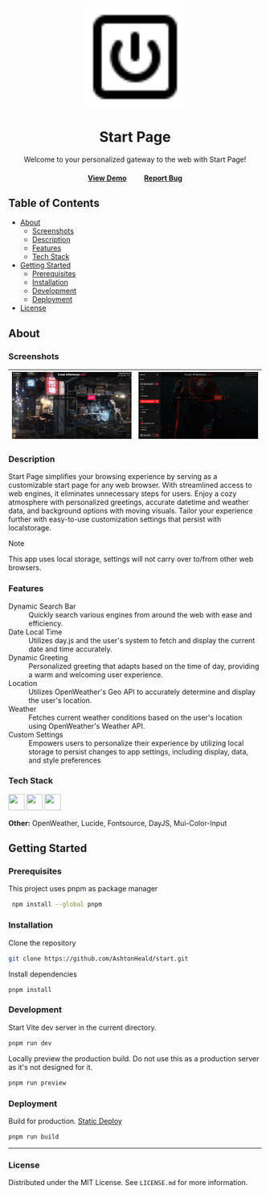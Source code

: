 <div align="center">
  <img src="public/logo.svg" alt="logo" width="200" height="auto" />
  <h1>Start Page</h1>
  <p>
     Welcome to your personalized gateway to the web with Start Page!
  </p>
  <h4>
    <a href="https://github.ashthe.dev/start/">View Demo</a>
    &emsp;&emsp;
    <a href="https://github.com/AshtonHeald/todo/issues/new">Report Bug</a>
  </h4>
</div>

## Table of Contents
- [About](#about)
  - [Screenshots](#screenshots)
  - [Description](#description)
  - [Features](#features)
  - [Tech Stack](#tech-stack)
- [Getting Started](#getting-started)
  - [Prerequisites](#prerequisites)
  - [Installation](#installation)
  - [Development](#development)
  - [Deployment](#deployment)
- [License](#license)

<!-- About -->
##  About
### Screenshots
  
|<img src="public/screenshot1.webp" alt="start" />|<img src="public/screenshot2.webp" alt="start-settings" />|
|:---:|:---:|

### Description
  <p>Start Page simplifies your browsing experience by serving as a customizable start page for any web browser. With streamlined access to web engines, it eliminates unnecessary steps for users. Enjoy a cozy atmosphere with personalized greetings, accurate datetime and weather data, and background options with moving visuals. Tailor your experience further with easy-to-use customization settings that persist with localstorage.</p>

> [!NOTE]
>This app uses local storage, settings will not carry over to/from other web browsers.

### Features

<dl>
  <dt>Dynamic Search Bar</dt>
  <dd>Quickly search various engines from around the web with ease and efficiency.</dd>
  <dt>Date Local Time</dt>
  <dd>Utilizes day.js and the user's system to fetch and display the current date and time accurately.</dd>
  <dt>Dynamic Greeting</dt>
  <dd>Personalized greeting that adapts based on the time of day, providing a warm and welcoming user experience.</dd>
  <dt>Location</dt>
  <dd>Utilizes OpenWeather's Geo API to accurately determine and display the user's location.</dd>
  <dt>Weather</dt>
  <dd>Fetches current weather conditions based on the user's location using OpenWeather's Weather API.</dd>
  <dt>Custom Settings</dt>
  <dd>Empowers users to personalize their experience by utilizing local storage to persist changes to app settings, including display, data, and style preferences</dd>
</dl>

### Tech Stack

<div>
<img height="32" width="32" src="https://cdn.jsdelivr.net/gh/devicons/devicon@latest/icons/vitejs/vitejs-original.svg" />
<img height="32" width="32" src="https://cdn.jsdelivr.net/gh/devicons/devicon@latest/icons/react/react-original.svg" />
<img height="32" width="32" src="https://cdn.jsdelivr.net/gh/devicons/devicon@latest/icons/materialui/materialui-original.svg" />
</div>

<p><b>Other:</b> OpenWeather, Lucide, Fontsource, DayJS, Mui-Color-Input</p>

<!-- Getting Started -->
##  Getting Started
### Prerequisites
This project uses pnpm as package manager
```bash
 npm install --global pnpm
```

### Installation

Clone the repository
```bash
git clone https://github.com/AshtonHeald/start.git
```

Install dependencies
```
pnpm install
```

### Development

Start Vite dev server in the current directory.
```bash
pnpm run dev
```

Locally preview the production build. Do not use this as a production server as it's not designed for it.
```bash
pnpm run preview
```

### Deployment

Build for production. [Static Deploy](https://vitejs.dev/guide/static-deploy.html)
```bash
pnpm run build
```

---

<!-- Licence -->
### License

Distributed under the MIT License. See `LICENSE.md` for more information.

